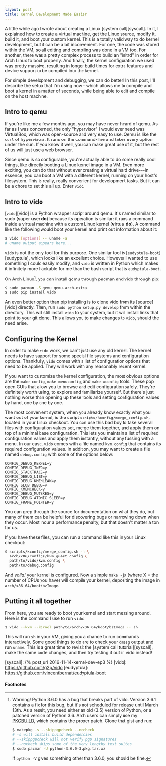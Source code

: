 ```yaml
---
layout: post
title: Kernel Development Made Easier
---
```


A little while ago I wrote about creating a Linux [system call][syscall]. In it,
I explained how to create a virtual machine, get the Linux source, modify it,
build it, and boot your custom kernel. This is a totally valid way to do kernel
development, but it can be a bit inconvenient. For one, the code was stored
within the VM, so all editing and compiling was done in a VM too. For another,
there was a pretty complex process to build an "initrd" in order for Arch Linux
to boot properly. And finally, the kernel configuration we used was pretty
massive, resulting in longer build times for extra features and device support
to be compiled into the kernel.

For simple development and debugging, we can do better! In this post, I'll
describe the setup that I'm using now - which allows me to compile and boot a
kernel in a matter of seconds, while being able to edit and compile on the host
machine.

## Intro to qemu

If you're like me a few months ago, you may have never heard of qemu. As far as
I was concerned, the only "hypervisor" I would ever need was VirtualBox, which
was open-source and very easy to use. Qemu is like the `curl` of hypervisors. It
runs on the command-line and takes every option under the sun. If you know it
well, you can make great use of it, but the rest of us will just use a web
browser.

Since qemu is so configurable, you're actually able to do some really cool
things, like directly booting a Linux kernel image in a VM. Even more exciting,
you can do that without ever creating a virtual hard drive---in essence, you can
boot a VM with a different kernel, running on your host's filesystem. This is
really, really convenient for development tasks. But it can be a chore to set
this all up. Enter `vido`.

## Intro to vido

[`vido`][vido] is a Python wrapper script around qemu. It's named similar to
sudo (**s**uper **u**ser **do**) because its operation is similar: it runs a
command inside a virtual machine with a custom Linux kernel (**vi**rtual
**do**). A command like the following would boot your kernel and print out
information about it:

```bash
$ vido [options] -- uname -a
# uname output appears here...
```

`vido` is not the only tool for this purpose. One similar tool
is [`eudyptula-boot`][eudyptula], which looks like an excellent choice. However
I wanted to use something I could easily modify, and `vido` is written in Python
which makes it infinitely more hackable for me than the bash script that is
`eudyptula-boot`.

On Arch Linux[^1], you can install qemu through pacman and vido through pip:

```bash
$ sudo pacman -S qemu qemu-arch-extra
$ sudo pip install vido
```

An even better option than pip installing is to clone vido from
its [source][vido] directly. Then, run `sudo python setup.py develop` from
within the directory. This will still install `vido` to your system, but it will
install links that point to your git clone. This allows you to make changes to
`vido`, should the need arise.

## Configuring the Kernel

In order to make `vido` work, we can't just use any old kernel. The kernel needs
to have support for some special file systems and configuration options.
Thankfully, `vido` comes with a list of configuration options that need to be
applied. They will work with any reasonably recent kernel.

If you want to customize the kernel configuration, the most obvious options are
the `make config`, `make menuconfig`, and `make xconfig` tools. These pop open
GUIs that allow you to browse and edit configuration safely. They're definitely
worth using, to explore and familiarize yourself. But there's just nothing worse
than opening up these tools and setting configuration values by hand, one by one
by one.

The most convenient system, when you already know exactly what you want out of
your kernel, is the script `scripts/kconfig/merge_config.sh`, located in your
Linux checkout. You can use this bad boy to take several files with
configuration values set, merge them together, and apply them on top of a
minimal base configuration. This lets you maintain a list of required
configuration values and apply them instantly, without any fussing with a menu.
In our case, `vido` comes with a file named `kvm.config` that contains its
required configuration values. In addition, you may want to create a file named
`debug.config` with some of the options below:

```
CONFIG_DEBUG_KERNEL=y
CONFIG_DEBUG_INFO=y
CONFIG_STACKTRACE=y
CONFIG_DEBUG_LIST=y
CONFIG_DEBUG_KMEMLEAK=y
CONFIG_SLUB_DEBUG=y
CONFIG_KMEMCHECK=y
CONFIG_DEBUG_MUTEXES=y
CONFIG_DEBUG_ATOMIC_SLEEP=y
CONFIG_FRAME_POINTER=y
```

You can grep through the source for documentation on what they do, but many of
them can be helpful for discovering bugs or narrowing down when they occur. Most
incur a performance penalty, but that doesn't matter a ton for us.

If you have these files, you can run a command like this in your Linux checkout:

```bash
$ scripts/kconfig/merge_config.sh -n \
  arch/x86/configs/kvm_guest.config \
  path/to/vido/kvm.config \
  path/to/debug.config
```

And *voila!* your kernel is configured. Now a simple `make -jX` (where X = the
number of CPUs you have) will compile your kernel, depositing the image in
`arch/x86_64/boot/bzImage`.

## Putting it all together

From here, you are ready to boot your kernel and start messing around. Here is
the command I use to run `vido`:

```bash
$ vido --kvm --kernel path/to/arch/x86_64/boot/bzImage -- sh
```

This will run `sh` in your VM, giving you a chance to run commands
interactively. Some good things to do are to check your `dmesg` output and run
`uname`. This is a great time to revisit the [system call tutorial][syscall],
make the same code changes, and then try testing it out in vido instead!

[syscall]: {% post_url 2016-11-14-kernel-dev-ep3 %}
[vido]: https://github.com/g2p/vido
[eudyptula]: https://github.com/vincentbernat/eudyptula-boot

#### Footnotes

[^1]:
     Warning! Python 3.6.0 has a bug that breaks part of vido. Version 3.6.1
     contains a fix for this bug, but it's not scheduled for release until March
     13th. As a result, you need either an old (3.5) version of Python, or a
     patched version of Python 3.6. Arch users can simply use
     my
     [PKGBUILD](https://gist.github.com/brenns10/90aa07d4ca9a985039fb7a3e88d9362f),
     which contains the proper patch. Clone that gist and run:
     ```bash
     $ makepkg -s --skippgpcheck --nocheck
     # -s will install build dependencies
     # --skippgpcheck will not verify pgp signatures
     # --nocheck skips some of the very lengthy test suites
     $ sudo pacman -U python-3.6.0-3.pkg.tar.xz
     ```
     If `python -V` gives something other than 3.6.0, you should be fine.
